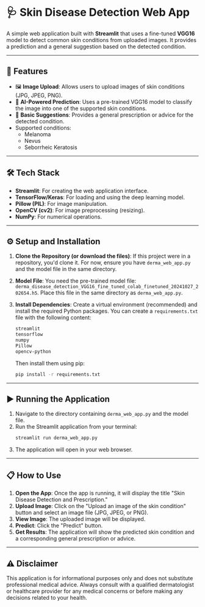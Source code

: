 # 🩺 Skin Disease Detection Web App

A simple web application built with **Streamlit** that uses a fine-tuned **VGG16** model to detect common skin conditions from uploaded images. It provides a prediction and a general suggestion based on the detected condition.

---

## 🚀 Features

-   🖼️ **Image Upload**: Allows users to upload images of skin conditions (JPG, JPEG, PNG).
-   🧠 **AI-Powered Prediction**: Uses a pre-trained VGG16 model to classify the image into one of the supported skin conditions.
-   📝 **Basic Suggestions**: Provides a general prescription or advice for the detected condition.
-   Supported conditions:
    -   Melanoma
    -   Nevus
    -   Seborrheic Keratosis

---

## 🛠️ Tech Stack

-   **Streamlit**: For creating the web application interface.
-   **TensorFlow/Keras**: For loading and using the deep learning model.
-   **Pillow (PIL)**: For image manipulation.
-   **OpenCV (cv2)**: For image preprocessing (resizing).
-   **NumPy**: For numerical operations.

---

## ⚙️ Setup and Installation

1.  **Clone the Repository (or download the files)**:
    If this project were in a repository, you'd clone it. For now, ensure you have `derma_web_app.py` and the model file in the same directory.

2.  **Model File**:
    You need the pre-trained model file: `derma_disease_detection_VGG16_fine_tuned_colab_finetuned_20241027_202654.h5`.
    Place this file in the same directory as `derma_web_app.py`.

3.  **Install Dependencies**:
    Create a virtual environment (recommended) and install the required Python packages. You can create a `requirements.txt` file with the following content:

    ```txt
    streamlit
    tensorflow
    numpy
    Pillow
    opencv-python
    ```

    Then install them using pip:
    ```bash
    pip install -r requirements.txt
    ```

---

## ▶️ Running the Application

1.  Navigate to the directory containing `derma_web_app.py` and the model file.
2.  Run the Streamlit application from your terminal:
    ```bash
    streamlit run derma_web_app.py
    ```
3.  The application will open in your web browser.

---

## 📋 How to Use

1.  **Open the App**: Once the app is running, it will display the title "Skin Disease Detection and Prescription."
2.  **Upload Image**: Click on the "Upload an image of the skin condition" button and select an image file (JPG, JPEG, or PNG).
3.  **View Image**: The uploaded image will be displayed.
4.  **Predict**: Click the "Predict" button.
5.  **Get Results**: The application will show the predicted skin condition and a corresponding general prescription or advice.

---

## ⚠️ Disclaimer

This application is for informational purposes only and does not substitute professional medical advice. Always consult with a qualified dermatologist or healthcare provider for any medical concerns or before making any decisions related to your health.
